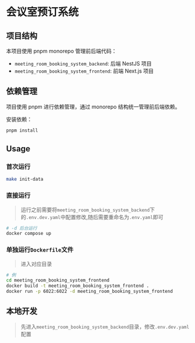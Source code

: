 # 会议室预订系统

## 项目结构

本项目使用 pnpm monorepo 管理前后端代码：

- `meeting_room_booking_system_backend`: 后端 NestJS 项目
- `meeting_room_booking_system_frontend`: 前端 Next.js 项目

## 依赖管理

项目使用 pnpm 进行依赖管理，通过 monorepo 结构统一管理前后端依赖。

安装依赖：
```bash
pnpm install
```

## Usage

### 首次运行
``` bash
make init-data
```

### 直接运行
> 运行之前需要将`meeting_room_booking_system_backend`下的`.env.dev.yaml`中配置修改,随后需要重命名为`.env.yaml`即可
``` bash
# -d 后台运行
docker compose up
``` 

### 单独运行`Dockerfile`文件
> 进入对应目录
``` bash
# 例
cd meeting_room_booking_system_frontend
docker build -t meeting_room_booking_system_frontend .
docker run -p 6022:6022 -d meeting_room_booking_system_frontend
```

<!-- docker配置开发环境 -->
<!-- https://levelup.gitconnected.com/setting-up-a-local-development-environment-with-next-js-0049cfd6d437 -->
<!-- 配置nginx -->
<!-- https://medium.com/@wwdhfernando/efficient-deployment-of-next-js-24fd2825d6b4 -->
<!-- https://medium.com/@wwdhfernando/efficient-deployment-of-next-js-11a4e8947d9b -->

## 本地开发
> 先进入`meeting_room_booking_system_backend`目录，修改`.env.dev.yaml`配置
